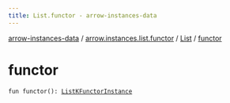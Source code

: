 ```yaml
---
title: List.functor - arrow-instances-data
---
```


[arrow-instances-data](../../index.html) / [arrow.instances.list.functor](../index.html) / [List](index.html) / [functor](./functor.html)

# functor

`fun functor(): `[`ListKFunctorInstance`](../../arrow.instances/-list-k-functor-instance/index.html)